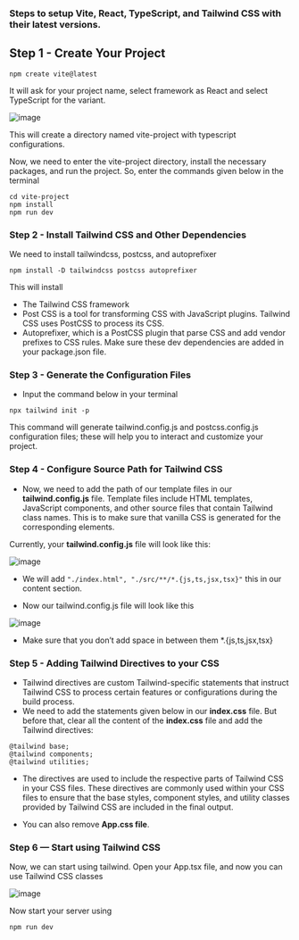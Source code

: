 ### Steps to setup Vite, React, TypeScript, and Tailwind CSS with their latest versions.

## Step 1 - Create Your Project

`npm create vite@latest`

It will ask for your project name, select framework as React and select TypeScript for the variant.

![image](https://github.com/user-attachments/assets/2728b4dc-a221-4099-b505-630661ea7464)

This will create a directory named vite-project with typescript configurations.

Now, we need to enter the vite-project directory, install the necessary packages, and run the project. So, enter the commands given below in the terminal

```
cd vite-project
npm install 
npm run dev
```

### Step 2 - Install Tailwind CSS and Other Dependencies
We need to install tailwindcss, postcss, and autoprefixer

`npm install -D tailwindcss postcss autoprefixer`

This will install
- The Tailwind CSS framework
- Post CSS is a tool for transforming CSS with JavaScript plugins. Tailwind CSS uses PostCSS to process its CSS.
- Autoprefixer, which is a PostCSS plugin that parse CSS and add vendor prefixes to CSS rules.
Make sure these dev dependencies are added in your package.json file.

### Step 3 - Generate the Configuration Files

- Input the command below in your terminal

`npx tailwind init -p`

This command will generate tailwind.config.js and postcss.config.js configuration files; these will help you to interact and customize your project.

### Step 4 - Configure Source Path for Tailwind CSS

- Now, we need to add the path of our template files in our **tailwind.config.js** file. Template files include HTML templates, JavaScript components, and other source files that contain Tailwind class names. This is to make sure that vanilla CSS is generated for the corresponding elements.

Currently, your **tailwind.config.js** file will look like this:

![image](https://github.com/user-attachments/assets/1d4d12e2-e447-4640-bf34-f96729c0c45f)

- We will add `"./index.html", "./src/**/*.{js,ts,jsx,tsx}"` this in our content section.

- Now our tailwind.config.js file will look like this

![image](https://github.com/user-attachments/assets/e9bf5940-331f-4685-bce4-aae938a8af93)

- Make sure that you don’t add space in between them *.{js,ts,jsx,tsx}

### Step 5 - Adding Tailwind Directives to your CSS

- Tailwind directives are custom Tailwind-specific statements that instruct Tailwind CSS to process certain features or configurations during the build process.
- We need to add the statements given below in our **index.css** file. But before that, clear all the content of the **index.css** file and add the Tailwind directives:

```
@tailwind base;
@tailwind components;
@tailwind utilities;
```
- The directives are used to include the respective parts of Tailwind CSS in your CSS files. These directives are commonly used within your CSS files to ensure that the base styles, component styles, and utility classes provided by Tailwind CSS are included in the final output.

- You can also remove **App.css file**.

### Step 6 — Start using Tailwind CSS
Now, we can start using tailwind. Open your App.tsx file, and now you can use Tailwind CSS classes

![image](https://github.com/user-attachments/assets/1492d1ca-ee46-4b5f-8844-cb57253e4a1a)

Now start your server using

`npm run dev`


